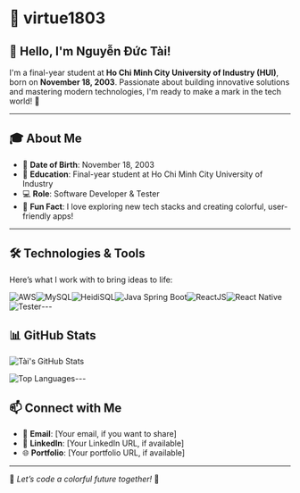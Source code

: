 # 🌈 virtue1803

## 👋 Hello, I'm Nguyễn Đức Tài!

I'm a final-year student at **Ho Chi Minh City University of Industry (HUI)**, born on **November 18, 2003**. Passionate about building innovative solutions and mastering modern technologies, I'm ready to make a mark in the tech world! 🚀

---

## 🎓 About Me

- 🎂 **Date of Birth**: November 18, 2003
- 🏫 **Education**: Final-year student at Ho Chi Minh City University of Industry
- 💻 **Role**: Software Developer & Tester
- 🌟 **Fun Fact**: I love exploring new tech stacks and creating colorful, user-friendly apps!

---

## 🛠️ Technologies & Tools

Here’s what I work with to bring ideas to life:

![AWS](https://img.shields.io/badge/AWS-Cloud-orange?logo=amazonaws)![MySQL](https://img.shields.io/badge/MySQL-Database-blue?logo=mysql)![HeidiSQL](https://img.shields.io/badge/HeidiSQL-Database_Tool-purple)![Java Spring Boot](https://img.shields.io/badge/Spring_Boot-Backend-green?logo=spring)![ReactJS](https://img.shields.io/badge/ReactJS-Frontend-cyan?logo=react)![React Native](https://img.shields.io/badge/React_Native-Mobile-teal?logo=react)![Tester](https://img.shields.io/badge/Tester-QA-red)\---

## 📊 GitHub Stats

![Tài's GitHub Stats](https://github-readme-stats.vercel.app/api?username=virtue1803&show_icons=true&theme=radical)

![Top Languages](https://github-readme-stats.vercel.app/api/top-langs/?username=virtue1803&layout=compact&theme=radical)\---

## 📫 Connect with Me

- 📧 **Email**: \[Your email, if you want to share\]
- 💼 **LinkedIn**: \[Your LinkedIn URL, if available\]
- 🌐 **Portfolio**: \[Your portfolio URL, if available\]

---

🌈 *Let’s code a colorful future together!* 🌈
